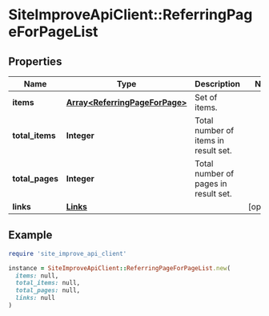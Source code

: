 # SiteImproveApiClient::ReferringPageForPageList

## Properties

| Name | Type | Description | Notes |
| ---- | ---- | ----------- | ----- |
| **items** | [**Array&lt;ReferringPageForPage&gt;**](ReferringPageForPage.md) | Set of items. |  |
| **total_items** | **Integer** | Total number of items in result set. |  |
| **total_pages** | **Integer** | Total number of pages in result set. |  |
| **links** | [**Links**](Links.md) |  | [optional] |

## Example

```ruby
require 'site_improve_api_client'

instance = SiteImproveApiClient::ReferringPageForPageList.new(
  items: null,
  total_items: null,
  total_pages: null,
  links: null
)
```

